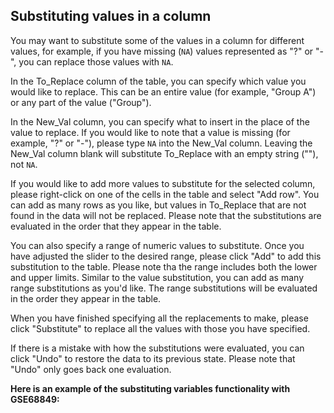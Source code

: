 ## Substituting values in a column

You may want to substitute some of the values in a column for different values, for example, if you have missing (`NA`) values represented as "?" or "-", you can replace those values with `NA`.

In the To_Replace column of the table, you can specify which value you would like to replace. This can be an entire value (for example, "Group A") or any part of the value ("Group").

In the New_Val column, you can specify what to insert in the place of the value to replace. If you would like to note that a value is missing (for example, "?" or "-"), please type `NA` into the New_Val column. Leaving the New_Val column blank will substitute To_Replace with an empty string (""), not `NA`.

If you would like to add more values to substitute for the selected column, please right-click on one of the cells in the table and select "Add row". You can add as many rows as you like, but values in To_Replace that are not found in the data will not be replaced. Please note that the substitutions are evaluated in the order that they appear in the table.

You can also specify a range of numeric values to substitute. Once you have adjusted the slider to the desired range, please click "Add" to add this substitution to the table. Please note tha the range includes both the lower and upper limits. Similar to the value substitution, you can add as many range substitutions as you'd like. The range substitutions will be evaluated in the order they appear in the table.

When you have finished specifying all the replacements to make, please click "Substitute" to replace all the values with those you have specified.

If there is a mistake with how the substitutions were evaluated, you can click "Undo" to restore the data to its previous state. Please note that "Undo" only goes back one evaluation.

**Here is an example of the substituting variables functionality with GSE68849:**

